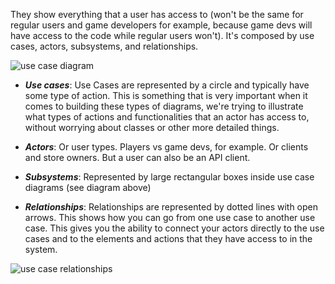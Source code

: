 They show everything that a user has access to (won't be the same for regular users and game developers for example, because game devs will have access to the code while regular users won't). It's composed by use cases, actors, subsystems, and relationships.

![use case diagram](https://s3-us-west-2.amazonaws.com/devcamp-pictures/UML+images/Screen+Shot+2017-10-13+at+10.22.01+AM.png)

* ***Use cases***: Use Cases are represented by a circle and typically have some type of action. This is something that is very important when it comes to building these types of diagrams, we're trying to illustrate what types of actions and functionalities that an actor has access to, without worrying about classes or other more detailed things.

* ***Actors***: Or user types. Players vs game devs, for example. Or clients and store owners. But a user can also be an API client.
* ***Subsystems***: Represented by large rectangular boxes inside use case diagrams (see diagram above)
* ***Relationships***: Relationships are represented by dotted lines with open arrows. This shows how you can go from one use case to another use case. This gives you the ability to connect your actors directly to the use cases and to the elements and actions that they have access to in the system.

![use case relationships](https://s3-us-west-2.amazonaws.com/devcamp-pictures/UML+images/Screen+Shot+2017-10-16+at+11.46.52+AM.png)



